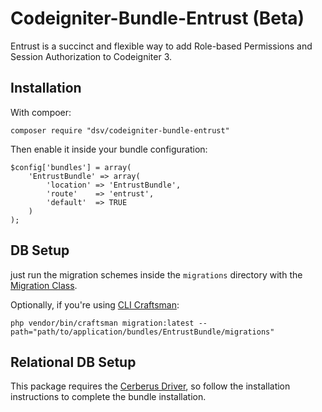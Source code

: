 # Codeigniter-Bundle-Entrust (Beta)

Entrust is a succinct and flexible way to add Role-based Permissions and Session Authorization to Codeigniter 3.

## Installation

With compoer:

	composer require "dsv/codeigniter-bundle-entrust"

Then enable it inside your bundle configuration:

    $config['bundles'] = array(
    	'EntrustBundle' => array(
    		'location' => 'EntrustBundle',
    		'route'    => 'entrust',
    		'default'  => TRUE
    	)
    );

DB Setup
--------

just run the migration schemes inside the `migrations` directory with the [Migration Class](https://codeigniter.com/user_guide/libraries/migration.html).

Optionally, if you're using [CLI Craftsman](https://github.com/davidsosavaldes/Craftsman):

    php vendor/bin/craftsman migration:latest --path="path/to/application/bundles/EntrustBundle/migrations"

Relational DB Setup
-------------------

This package requires the [Cerberus Driver](https://github.com/davidsosavaldes/Cerberus), so follow the installation instructions to complete the bundle installation.